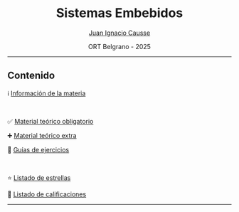 <h1 align="center">Sistemas Embebidos</h1>
<p align="center"><a href="mailto:juan.causse@ort.edu.ar">Juan Ignacio Causse</a></p>
<p align="center">ORT Belgrano - 2025</p>

---

## Contenido

ℹ️ [Información de la materia](https://github.com/jcausse/ort_se/info/info.pdf)

<br/>

✅ [Material teórico obligatorio](https://github.com/jcausse/ort_se/teoricas)

➕ [Material teórico extra](https://github.com/jcausse/ort_se/teoricas/extras)

💪 [Guías de ejercicios](https://github.com/jcausse/ort_se/guias)

 <br/>

⭐ [Listado de estrellas](https://github.com/jcausse/ort_se/info/stars.md)

📝 [Listado de calificaciones](https://github.com/jcausse/ort_se/info/notas.md)

---
